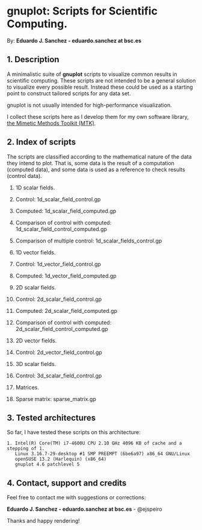# gnuplot: Scripts for Scientific Computing.

By: **Eduardo J. Sanchez - eduardo.sanchez at bsc.es**

## 1. Description

A minimalistic suite of **gnuplot** scripts to visualize common results in
scientific computing. These scripts are not intended to be a general solution
to visualize every possible result. Instead these could be used as a starting
point to construct tailored scripts for any data set.

gnuplot is not usually intended for high-performance visualization.

I collect these scripts here as I develop them for my own software library,
[the Mimetic Methods Toolkit (MTK)](https://github.com/ejspeiro/MTK).

## 2. Index of scripts

The scripts are classified according to the mathematical nature of the data
they intend to plot. That is, some data is the result of a computation (computed
data), and some data is used as a reference to check results (control data).

1. 1D scalar fields.
  1. Control: 1d_scalar_field_control.gp
  2. Computed: 1d_scalar_field_computed.gp
  3. Comparison of control with computed: 1d_scalar_field_control_computed.gp
  4. Comparison of multiple control: 1d_scalar_fields_control.gp

2. 1D vector fields.
  1. Control: 1d_vector_field_control.gp
  2. Computed: 1d_vector_field_computed.gp

3. 2D scalar fields.
  1. Control: 2d_scalar_field_control.gp
  2. Computed: 2d_scalar_field_computed.gp
  3. Comparison of control with computed: 2d_scalar_field_control_computed.gp

4. 2D vector fields.
  1. Control: 2d_vector_field_control.gp

5. 3D scalar fields.
  1. Control: 3d_scalar_field_control.gp

6. Matrices.
  1. Sparse matrix: sparse_matrix.gp

## 3. Tested architectures

So far, I have tested these scripts on this architecture:

```
1. Intel(R) Core(TM) i7-4600U CPU 2.10 GHz 4096 KB of cache and a stepping of 1.
   Linux 3.16.7-29-desktop #1 SMP PREEMPT (6be6a97) x86_64 GNU/Linux
   openSUSE 13.2 (Harlequin) (x86_64)
   gnuplot 4.6 patchlevel 5
```

## 4. Contact, support and credits

Feel free to contact me with suggestions or corrections:

**Eduardo J. Sanchez - eduardo.sanchez at bsc.es** - @ejspeiro

Thanks and happy rendering!
